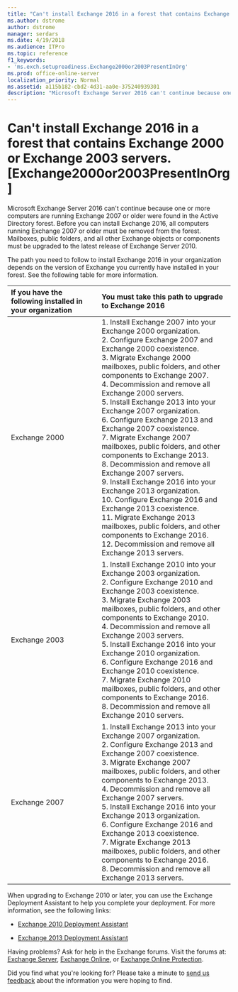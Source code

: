 ```yaml
---
title: "Can't install Exchange 2016 in a forest that contains Exchange 2000 or Exchange 2003 servers. [Exchange2000or2003PresentInOrg]"
ms.author: dstrome
author: dstrome
manager: serdars
ms.date: 4/19/2018
ms.audience: ITPro
ms.topic: reference
f1_keywords:
- 'ms.exch.setupreadiness.Exchange2000or2003PresentInOrg'
ms.prod: office-online-server
localization_priority: Normal
ms.assetid: a115b182-cbd2-4d31-aa0e-375240939301
description: "Microsoft Exchange Server 2016 can't continue because one or more computers are running Exchange 2007 or older were found in the Active Directory forest. Before you can install Exchange 2016, all computers running Exchange 2007 or older must be removed from the forest. Mailboxes, public folders, and all other Exchange objects or components must be upgraded to the latest release of Exchange Server 2010."
---
```


# Can't install Exchange 2016 in a forest that contains Exchange 2000 or Exchange 2003 servers. [Exchange2000or2003PresentInOrg]

Microsoft Exchange Server 2016 can't continue because one or more computers are running Exchange 2007 or older were found in the Active Directory forest. Before you can install Exchange 2016, all computers running Exchange 2007 or older must be removed from the forest. Mailboxes, public folders, and all other Exchange objects or components must be upgraded to the latest release of Exchange Server 2010.
  
The path you need to follow to install Exchange 2016 in your organization depends on the version of Exchange you currently have installed in your forest. See the following table for more information.
  
|**If you have the following installed in your organization**|**You must take this path to upgrade to Exchange 2016**|
|:-----|:-----|
|Exchange 2000  <br/> |1. Install Exchange 2007 into your Exchange 2000 organization.  <br/> 2. Configure Exchange 2007 and Exchange 2000 coexistence.  <br/> 3. Migrate Exchange 2000 mailboxes, public folders, and other components to Exchange 2007.  <br/> 4. Decommission and remove all Exchange 2000 servers.  <br/> 5. Install Exchange 2013 into your Exchange 2007 organization.  <br/> 6. Configure Exchange 2013 and Exchange 2007 coexistence.  <br/> 7. Migrate Exchange 2007 mailboxes, public folders, and other components to Exchange 2013.  <br/> 8. Decommission and remove all Exchange 2007 servers.  <br/> 9. Install Exchange 2016 into your Exchange 2013 organization.  <br/> 10. Configure Exchange 2016 and Exchange 2013 coexistence.  <br/> 11. Migrate Exchange 2013 mailboxes, public folders, and other components to Exchange 2016.  <br/> 12. Decommission and remove all Exchange 2013 servers.  <br/> |
|Exchange 2003  <br/> |1. Install Exchange 2010 into your Exchange 2003 organization.  <br/> 2. Configure Exchange 2010 and Exchange 2003 coexistence.  <br/> 3. Migrate Exchange 2003 mailboxes, public folders, and other components to Exchange 2010.  <br/> 4. Decommission and remove all Exchange 2003 servers.  <br/> 5. Install Exchange 2016 into your Exchange 2010 organization.  <br/> 6. Configure Exchange 2016 and Exchange 2010 coexistence.  <br/> 7. Migrate Exchange 2010 mailboxes, public folders, and other components to Exchange 2016.  <br/> 8. Decommission and remove all Exchange 2010 servers.  <br/> |
|Exchange 2007  <br/> |1. Install Exchange 2013 into your Exchange 2007 organization.  <br/> 2. Configure Exchange 2013 and Exchange 2007 coexistence.  <br/> 3. Migrate Exchange 2007 mailboxes, public folders, and other components to Exchange 2013.  <br/> 4. Decommission and remove all Exchange 2007 servers.  <br/> 5. Install Exchange 2016 into your Exchange 2013 organization.  <br/> 6. Configure Exchange 2016 and Exchange 2013 coexistence.  <br/> 7. Migrate Exchange 2013 mailboxes, public folders, and other components to Exchange 2016.  <br/> 8. Decommission and remove all Exchange 2013 servers.  <br/> |
   
When upgrading to Exchange 2010 or later, you can use the Exchange Deployment Assistant to help you complete your deployment. For more information, see the following links:
  
- [Exchange 2010 Deployment Assistant](https://go.microsoft.com/fwlink/p/?LinkId=171086)
    
- [Exchange 2013 Deployment Assistant](https://go.microsoft.com/fwlink/p/?LinkId=277105)
    
Having problems? Ask for help in the Exchange forums. Visit the forums at: [Exchange Server](https://go.microsoft.com/fwlink/p/?linkId=60612), [Exchange Online](https://go.microsoft.com/fwlink/p/?linkId=267542), or [Exchange Online Protection](https://go.microsoft.com/fwlink/p/?linkId=285351).
  
Did you find what you're looking for? Please take a minute to [send us feedback](mailto:ExchangeHelpFeedback@microsoft.com&amp;subject=Exchange%202016%20help%20feedback&amp;Body=Thanks%20for%20taking%20the%20time%20to%20send%20us%20feedback!%20We%20strive%20to%20respond%20to%20every%20message%20we%20receive,%20even%20though%20it%20might%20take%20us%20a%20while.%20Let%20us%20know%20what%20you%20think%20about%20Exchange%20content:%20What%20are%20we%20doing%20right%3F%20How%20can%20we%20make%20help%20better%3F%0APlease%20note%20that%20we're%20unable%20to%20respond%20to%20requests%20for%20support%20submitted%20via%20this%20email%20address.%20If%20you%20need%20help,%20please%20contact%20Exchange%20Server%20support%20at%20http://go.microsoft.com/fwlink/p/%3FLinkId=402506.%0AThanks!%0AThe%20Exchange%20Server%20Content%20Publishing%20team) about the information you were hoping to find. 
  

